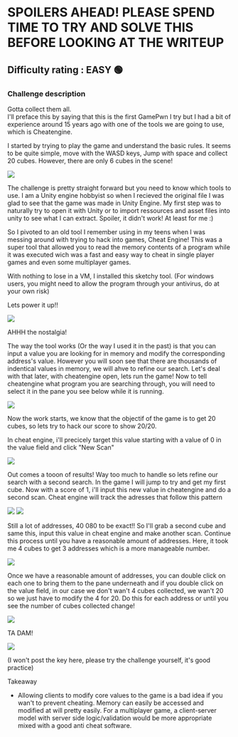 <h1>SPOILERS AHEAD! PLEASE SPEND TIME TO TRY AND SOLVE THIS BEFORE LOOKING AT THE WRITEUP</h1>


<h2>Difficulty rating : EASY 🟢 </h2> 

<h3>Challenge description</h3>
Gotta collect them all.
</br>
I'll preface this by saying that this is the first GamePwn I try but I had a bit of experience around 15 years ago with one of the tools we are going to use, which is Cheatengine.

I started by trying to play the game and understand the basic rules. It seems to be quite simple, move with the WASD keys, Jump with space and collect 20 cubes. However, there are only 6 cubes in the scene!

<img src="https://github.com/olivierchaput/HTB_writeups/blob/main/GamePWN/CubeMadness1/Images/game.png">

The challenge is pretty straight forward but you need to know which tools to use. I am a Unity engine hobbyist so when I recieved the original file I was glad to see that the game was made in Unity Engine.
My first step was to naturally try to open it with Unity or to import ressources and asset files into unity to see what I can extract. Spoiler, it didn't work! At least for me :)

So I pivoted to an old tool I remember using in my teens when I was messing around with trying to hack into games, Cheat Engine! This was a super tool that allowed you to read the memory contents of a program while it was executed wich was a fast and easy way to cheat in single player games and even some multiplayer games.

With nothing to lose in a VM, I installed this sketchy tool. (For windows users, you might need to allow the program through your antivirus, do at your own risk)

Lets power it up!!

<img src="https://github.com/olivierchaput/HTB_writeups/blob/main/GamePWN/CubeMadness1/Images/cheatengineopening.png">

AHHH the nostalgia! 

The way the tool works (Or the way I used it in the past) is that you can input a value you are looking for in memory and modify the corresponding address's value. However you will soon see that there are thousands of indentical values in memory, we will ahve to refine our search.
Let's deal with that later, with cheatengine open, lets run the game! 
Now to tell cheatengine what program you are searching through, you will need to select it in the pane you see below while it is running.

<img src="https://github.com/olivierchaput/HTB_writeups/blob/main/GamePWN/CubeMadness1/Images/open%20process.png">


Now the work starts, we know that the objectif of the game is to get 20 cubes, so lets try to hack our score to show 20/20.

In cheat engine, i'll precicely target this value starting with a value of 0 in the value field and click "New Scan"

<img src="https://github.com/olivierchaput/HTB_writeups/blob/main/GamePWN/CubeMadness1/Images/new%20scan%200.png">

Out comes a tooon of results! Way too much to handle so lets refine our search with a second search. In the game I will jump to try and get my first cube. Now with a score of 1, i'll input this new value in cheatengine and do a second scan. Cheat engine will track the adresses that follow this pattern

<img src="https://github.com/olivierchaput/HTB_writeups/blob/main/GamePWN/CubeMadness1/Images/1%20cube%20collected.png">
<img src="https://github.com/olivierchaput/HTB_writeups/blob/main/GamePWN/CubeMadness1/Images/next%20scan%201.png">

Still a lot of addresses, 40 080 to be exact!! So I'll grab a second cube and same this, input this value in cheat engine and make another scan. Continue this process until you have a reasonable amount of addresses. Here, it took me 4 cubes to get 3 addresses which is a more manageable number.

<img src="https://github.com/olivierchaput/HTB_writeups/blob/main/GamePWN/CubeMadness1/Images/adresses%20found%204.png">

Once we have a reasonable amount of addresses, you can double click on each one to bring them to the pane underneath and if you double click on the value field, in our case we don't wan't 4 cubes collected, we wan't 20 so we just have to modify the 4 for 20. Do this for each address or until you see the number of cubes collected change!

<img src="https://github.com/olivierchaput/HTB_writeups/blob/main/GamePWN/CubeMadness1/Images/modifying%20values.png">

TA DAM!

<img src="https://github.com/olivierchaput/HTB_writeups/blob/main/GamePWN/CubeMadness1/Images/win.png">



(I won't post the key here, please try the challenge yourself, it's good practice)

Takeaway
- Allowing clients to modify core values to the game is a bad idea if you wan't to prevent cheating. Memory can easily be accessed and modified at will pretty easily. For a multiplayer game, a client-server model with server side logic/validation would be more appropriate mixed with a good anti cheat software. 

